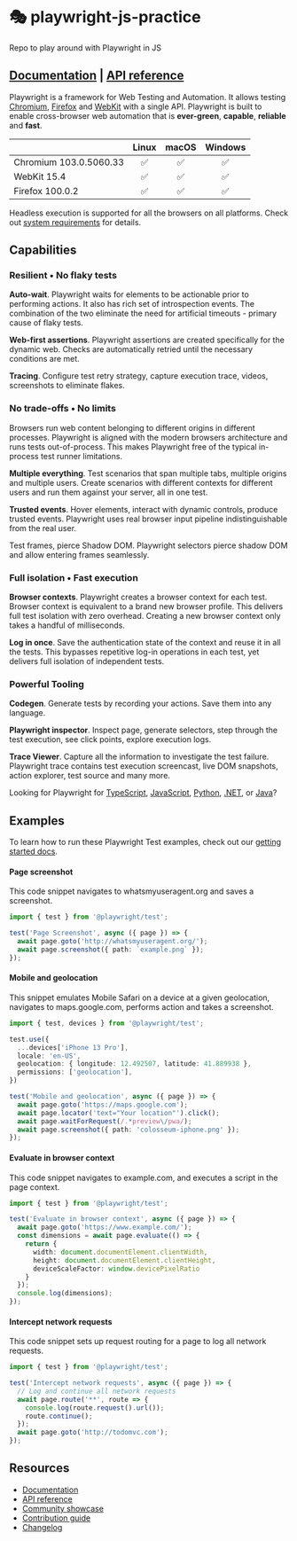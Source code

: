 # 🎭 playwright-js-practice
Repo to play around with Playwright in JS

## [Documentation](https://playwright.dev) | [API reference](https://playwright.dev/docs/api/class-playwright)

Playwright is a framework for Web Testing and Automation. It allows testing [Chromium](https://www.chromium.org/Home), [Firefox](https://www.mozilla.org/en-US/firefox/new/) and [WebKit](https://webkit.org/) with a single API. Playwright is built to enable cross-browser web automation that is **ever-green**, **capable**, **reliable** and **fast**.

|          | Linux | macOS | Windows |
|   :---   | :---: | :---: | :---:   |
| Chromium <!-- GEN:chromium-version -->103.0.5060.33<!-- GEN:stop --> | :white_check_mark: | :white_check_mark: | :white_check_mark: |
| WebKit <!-- GEN:webkit-version -->15.4<!-- GEN:stop --> | :white_check_mark: | :white_check_mark: | :white_check_mark: |
| Firefox <!-- GEN:firefox-version -->100.0.2<!-- GEN:stop --> | :white_check_mark: | :white_check_mark: | :white_check_mark: |

Headless execution is supported for all the browsers on all platforms. Check out [system requirements](https://playwright.dev/docs/library#system-requirements) for details.

## Capabilities

### Resilient • No flaky tests

**Auto-wait**. Playwright waits for elements to be actionable prior to performing actions. It also has rich set of introspection events. The combination of the two eliminate the need for artificial timeouts - primary cause of flaky tests.

**Web-first assertions**. Playwright assertions are created specifically for the dynamic web. Checks are automatically retried until the necessary conditions are met.

**Tracing**. Configure test retry strategy, capture execution trace, videos, screenshots to eliminate flakes.

### No trade-offs • No limits

Browsers run web content belonging to different origins in different processes. Playwright is aligned with the modern browsers architecture and runs tests out-of-process. This makes Playwright free of the typical in-process test runner limitations.

**Multiple everything**. Test scenarios that span multiple tabs, multiple origins and multiple users. Create scenarios with different contexts for different users and run them against your server, all in one test.

**Trusted events**. Hover elements, interact with dynamic controls, produce trusted events. Playwright uses real browser input pipeline indistinguishable from the real user.

Test frames, pierce Shadow DOM. Playwright selectors pierce shadow DOM and allow entering frames seamlessly.

### Full isolation • Fast execution

**Browser contexts**. Playwright creates a browser context for each test. Browser context is equivalent to a brand new browser profile. This delivers full test isolation with zero overhead. Creating a new browser context only takes a handful of milliseconds.

**Log in once**. Save the authentication state of the context and reuse it in all the tests. This bypasses repetitive log-in operations in each test, yet delivers full isolation of independent tests.

### Powerful Tooling

**Codegen**. Generate tests by recording your actions. Save them into any language.

**Playwright inspector**. Inspect page, generate selectors, step through the test execution, see click points, explore execution logs.

**Trace Viewer**. Capture all the information to investigate the test failure. Playwright trace contains test execution screencast, live DOM snapshots, action explorer, test source and many more.

Looking for Playwright for [TypeScript](https://playwright.dev/docs/intro), [JavaScript](https://playwright.dev/docs/intro), [Python](https://playwright.dev/python/docs/intro), [.NET](https://playwright.dev/dotnet/docs/intro), or [Java](https://playwright.dev/java/docs/intro)?

## Examples

To learn how to run these Playwright Test examples, check out our [getting started docs](https://playwright.dev/docs/intro).

#### Page screenshot

This code snippet navigates to whatsmyuseragent.org and saves a screenshot.

```TypeScript
import { test } from '@playwright/test';

test('Page Screenshot', async ({ page }) => {
  await page.goto('http://whatsmyuseragent.org/');
  await page.screenshot({ path: `example.png` });
});
```

#### Mobile and geolocation

This snippet emulates Mobile Safari on a device at a given geolocation, navigates to maps.google.com, performs action and takes a screenshot.

```TypeScript
import { test, devices } from '@playwright/test';

test.use({
  ...devices['iPhone 13 Pro'],
  locale: 'en-US',
  geolocation: { longitude: 12.492507, latitude: 41.889938 },
  permissions: ['geolocation'],
})

test('Mobile and geolocation', async ({ page }) => {
  await page.goto('https://maps.google.com');
  await page.locator('text="Your location"').click();
  await page.waitForRequest(/.*preview\/pwa/);
  await page.screenshot({ path: 'colosseum-iphone.png' });
});
```

#### Evaluate in browser context

This code snippet navigates to example.com, and executes a script in the page context.

```TypeScript
import { test } from '@playwright/test';

test('Evaluate in browser context', async ({ page }) => {
  await page.goto('https://www.example.com/');
  const dimensions = await page.evaluate(() => {
    return {
      width: document.documentElement.clientWidth,
      height: document.documentElement.clientHeight,
      deviceScaleFactor: window.devicePixelRatio
    }
  });
  console.log(dimensions);
});
```

#### Intercept network requests

This code snippet sets up request routing for a page to log all network requests.

```TypeScript
import { test } from '@playwright/test';

test('Intercept network requests', async ({ page }) => {
  // Log and continue all network requests
  await page.route('**', route => {
    console.log(route.request().url());
    route.continue();
  });
  await page.goto('http://todomvc.com');
});
```

## Resources

* [Documentation](https://playwright.dev/docs/intro)
* [API reference](https://playwright.dev/docs/api/class-playwright/)
* [Community showcase](https://playwright.dev/docs/showcase/)
* [Contribution guide](CONTRIBUTING.md)
* [Changelog](https://github.com/microsoft/playwright/releases)